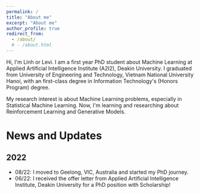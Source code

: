 ```yaml
---
permalink: /
title: "About me"
excerpt: "About me"
author_profile: true
redirect_from: 
  - /about/
  # - /about.html
---
```


Hi, I'm Linh or Levi. I am a first year PhD student about Machine Learning at Applied Artificial Intelligence Institute (A2I2), Deakin University. I graduated from University of Engineering and Technology, Vietnam National University Hanoi, with an first-class degree in Information Technology's (Honors Program) degree. 

My research interest is about Machine Learning problems, especially in Statistical Machine Learning. Now, I'm learning and researching about Reinforcement Learning and Generative Models.

News and Updates
======

2022
------
- 08/22: I moved to Geelong, VIC, Australia and started my PhD journey.
- 06/22: I received the offer letter from Applied Artificial Intelligence Institute, Deakin University for a PhD position with Scholarship!
